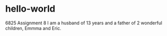 # hello-world
6825 Assignment 8
I am a husband of 13 years and a father of 2 wonderful children, Emmma and Eric.
